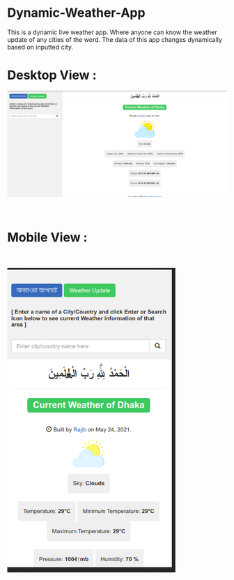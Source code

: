 # Dynamic-Weather-App
This is a dynamic live weather app. Where anyone can know the weather update of any cities of the word. The data  of this app changes dynamically based on inputted city. 
<br>
<h1>Desktop View : </h1>
<img src = "static/photos/desktop.png">
<br><br>
<br>
<h1>Mobile View : </h1>
<br><br>
<img src = "static/photos/Mobile.png">
